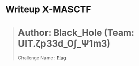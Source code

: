# Writeup X-MASCTF 
> # Author: Black_Hole (Team: UIT.ζp33d_0∫_Ψ1m3)
> Challenge Name : [Plug](https://github.com/19520611/Writeup/raw/main/xmasCTF/img/doiknowyou1.PNG)



